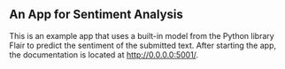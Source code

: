 ## An App for Sentiment Analysis

This is an example app that uses a built-in model from the Python library Flair to predict the sentiment of the submitted text. 
After starting the app, the documentation is located at http://0.0.0.0:5001/.

